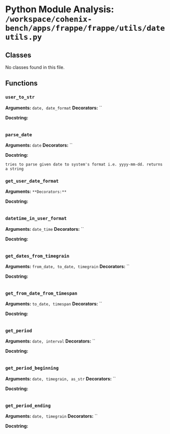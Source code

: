 # Python Module Analysis: `/workspace/cohenix-bench/apps/frappe/frappe/utils/dateutils.py`

## Classes

No classes found in this file.


## Functions

### `user_to_str`
**Arguments:** `date, date_format`
**Decorators:** ``

**Docstring:**
```

```
### `parse_date`
**Arguments:** `date`
**Decorators:** ``

**Docstring:**
```
tries to parse given date to system's format i.e. yyyy-mm-dd. returns a string
```
### `get_user_date_format`
**Arguments:** ``
**Decorators:** ``

**Docstring:**
```

```
### `datetime_in_user_format`
**Arguments:** `date_time`
**Decorators:** ``

**Docstring:**
```

```
### `get_dates_from_timegrain`
**Arguments:** `from_date, to_date, timegrain`
**Decorators:** ``

**Docstring:**
```

```
### `get_from_date_from_timespan`
**Arguments:** `to_date, timespan`
**Decorators:** ``

**Docstring:**
```

```
### `get_period`
**Arguments:** `date, interval`
**Decorators:** ``

**Docstring:**
```

```
### `get_period_beginning`
**Arguments:** `date, timegrain, as_str`
**Decorators:** ``

**Docstring:**
```

```
### `get_period_ending`
**Arguments:** `date, timegrain`
**Decorators:** ``

**Docstring:**
```

```

